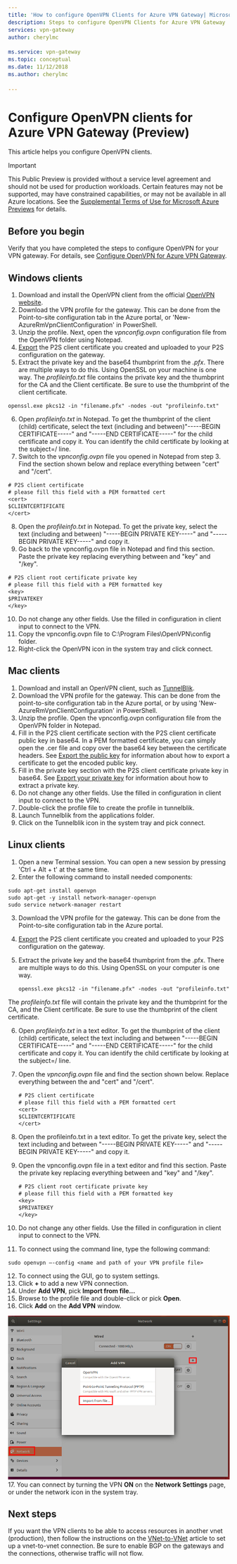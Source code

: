 ```yaml
---
title: 'How to configure OpenVPN Clients for Azure VPN Gateway| Microsoft Docs'
description: Steps to configure OpenVPN Clients for Azure VPN Gateway
services: vpn-gateway
author: cherylmc

ms.service: vpn-gateway
ms.topic: conceptual
ms.date: 11/12/2018
ms.author: cherylmc

---
```

# Configure OpenVPN clients for Azure VPN Gateway (Preview)

This article helps you configure OpenVPN clients.

> [!IMPORTANT]
> This Public Preview is provided without a service level agreement and should not be used for production workloads. Certain features may not be supported, may have constrained capabilities, or may not be available in all Azure locations. See the [Supplemental Terms of Use for Microsoft Azure Previews](https://azure.microsoft.com/support/legal/preview-supplemental-terms/) for details.
>

## Before you begin

Verify that you have completed the steps to configure OpenVPN for your VPN gateway. For details, see [Configure OpenVPN for Azure VPN Gateway](vpn-gateway-howto-openvpn.md).

## <a name="windows"></a>Windows clients

1. Download and install the OpenVPN client from the official [OpenVPN website](https://openvpn.net/index.php/open-source/downloads.html).
2. Download the VPN profile for the gateway. This can be done from the Point-to-site configuration tab in the Azure portal, or 'New-AzureRmVpnClientConfiguration' in PowerShell.
3. Unzip the profile. Next, open the *vpnconfig.ovpn* configuration file from the OpenVPN folder using Notepad.
4. [Export](vpn-gateway-certificates-point-to-site.md#clientexport) the P2S client certificate you created and uploaded to your P2S configuration on the gateway.
5. Extract the private key and the base64 thumbprint from the *.pfx*. There are multiple ways to do this. Using OpenSSL on your machine is one way. The *profileinfo.txt* file contains the private key and the thumbprint for the CA and the Client certificate. Be sure to use the thumbprint of the client certificate.

  ```
  openssl.exe pkcs12 -in "filename.pfx" -nodes -out "profileinfo.txt"
  ```
6. Open *profileinfo.txt* in Notepad. To get the thumbprint of the client (child) certificate, select the text (including and between)"-----BEGIN CERTIFICATE-----" and "-----END CERTIFICATE-----" for the child certificate and copy it. You can identify the child certificate by looking at the subject=/ line.
7. Switch to the *vpnconfig.ovpn* file you opened in Notepad from step 3. Find the section shown below and replace everything between "cert" and "/cert".

  ```
  # P2S client certificate
  # please fill this field with a PEM formatted cert
  <cert>
  $CLIENTCERTIFICATE
  </cert>
  ```
8.	Open the *profileinfo.txt* in Notepad. To get the private key, select the text (including and between) "-----BEGIN PRIVATE KEY-----" and "-----BEGIN PRIVATE KEY-----" and copy it.
9.	Go back to the vpnconfig.ovpn file in Notepad and find this section. Paste the private key replacing everything between and "key" and "/key".

  ```
  # P2S client root certificate private key
  # please fill this field with a PEM formatted key
  <key>
  $PRIVATEKEY
  </key>
  ```
10. Do not change any other fields. Use the filled in configuration in client input to connect to the VPN.
11. Copy the vpnconfig.ovpn file to C:\Program Files\OpenVPN\config folder.
12. Right-click the OpenVPN icon in the system tray and click connect.

## <a name="mac"></a>Mac clients

1. Download and install an OpenVPN client, such as [TunnelBlik](https://tunnelblick.net/downloads.html). 
2. Download the VPN profile for the gateway. This can be done from the point-to-site configuration tab in the Azure portal, or by using 'New-AzureRmVpnClientConfiguration' in PowerShell.
3. Unzip the profile. Open the vpnconfig.ovpn configuration file from the OpenVPN folder in Notepad.
4. Fill in the P2S client certificate section with the P2S client certificate public key in base64. In a PEM formatted certificate, you can simply open the .cer file and copy over the base64 key between the certificate headers. See [Export the public key](vpn-gateway-certificates-point-to-site.md#cer) for information about how to export a certificate to get the encoded public key.
5. Fill in the private key section with the P2S client certificate private key in base64. See [Export your private key](https://openvpn.net/community-resources/how-to/#pki) for information about how to extract a private key.
6. Do not change any other fields. Use the filled in configuration in client input to connect to the VPN.
7. Double-click the profile file to create the profile in tunnelblik.
8. Launch Tunnelblik from the applications folder.
9. Click on the Tunnelblik icon in the system tray and pick connect.

## <a name="linux"></a>Linux clients

1. Open a new Terminal session. You can open a new session by pressing 'Ctrl + Alt + t' at the same time.
2. Enter the following command to install needed components:

  ```
  sudo apt-get install openvpn
  sudo apt-get -y install network-manager-openvpn
  sudo service network-manager restart
  ```
3. Download the VPN profile for the gateway. This can be done from the Point-to-site configuration tab in the Azure portal.
4.	[Export](https://docs.microsoft.com/azure/vpn-gateway/vpn-gateway-certificates-point-to-site#clientexport) the P2S client certificate you created and uploaded to your P2S configuration on the gateway. 
5. Extract the private key and the base64 thumbprint from the .pfx. There are multiple ways to do this. Using OpenSSL on your computer is one way.

	```
	openssl.exe pkcs12 -in "filename.pfx" -nodes -out "profileinfo.txt"
	```
  The *profileinfo.txt* file will contain the private key and the thumbprint for the CA, and the Client certificate. Be sure to use the thumbprint of the client certificate.

6. Open *profileinfo.txt* in a text editor. To get the thumbprint of the client (child) certificate, select the text including and between "-----BEGIN CERTIFICATE-----" and "-----END CERTIFICATE-----" for the child certificate and copy it. You can identify the child certificate by looking at the subject=/ line.

7.	Open the *vpnconfig.ovpn* file and find the section shown below. Replace everything between the and "cert" and "/cert".

	```
	# P2S client certificate
	# please fill this field with a PEM formatted cert
	<cert>
	$CLIENTCERTIFICATE
	</cert>
	```
8.	Open the profileinfo.txt in a text editor. To get the private key, select the text including and between "-----BEGIN PRIVATE KEY-----" and "-----BEGIN PRIVATE KEY-----" and copy it.

9.	Open the vpnconfig.ovpn file in a text editor and find this section. Paste the private key replacing everything between and "key" and "/key".

	```
	# P2S client root certificate private key
	# please fill this field with a PEM formatted key
	<key>
	$PRIVATEKEY
	</key>
	```

10. Do not change any other fields. Use the filled in configuration in client input to connect to the VPN.
11. To connect using the command line, type the following command:
  
  ```
  sudo openvpn –-config <name and path of your VPN profile file>
  ```
12. To connect using the GUI, go to system settings.
13. Click **+** to add a new VPN connection.
14. Under **Add VPN**, pick **Import from file…**
15. Browse to the profile file and double-click or pick **Open**.
16. Click **Add** on the **Add VPN** window.
  
  ![Import from file](./media/vpn-gateway-howto-openvpn-clients/importfromfile.png)
17. You can connect by turning the VPN **ON** on the **Network Settings** page, or under the network icon in the system tray.

## Next steps

If you want the VPN clients to be able to access resources in another vnet (production), then follow the instructions on the [VNet-to-VNet](vpn-gateway-howto-vnet-vnet-resource-manager-portal.md) article to set up a vnet-to-vnet connection. Be sure to enable BGP on the gateways and the connections, otherwise traffic will not flow.
